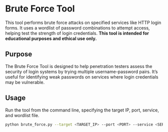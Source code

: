 # Brute Force Tool

This tool performs brute force attacks on specified services like HTTP login forms. It uses a wordlist of password combinations to attempt access, helping test the strength of login credentials. **This tool is intended for educational purposes and ethical use only.**

## Purpose
The Brute Force Tool is designed to help penetration testers assess the security of login systems by trying multiple username-password pairs. It’s useful for identifying weak passwords on services where login credentials may be vulnerable.

## Usage
Run the tool from the command line, specifying the target IP, port, service, and wordlist file.

```bash
python brute_force.py --target <TARGET_IP> --port <PORT> --service <SERVICE> --wordlist <WORDLIST_FILE>
